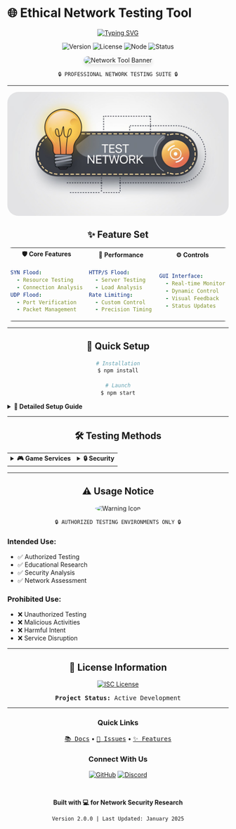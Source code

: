 # 🌐 Ethical Network Testing Tool

<div align="center">

[![Typing SVG](https://readme-typing-svg.herokuapp.com?font=Fira+Code&weight=600&size=30&duration=3000&pause=1000&color=0CE82B&background=FF000000&center=true&vCenter=true&random=false&width=600&lines=Network+Testing+Tool;Advanced+Security+Suite;Professional+Testing+Platform)](https://git.io/typing-svg)

![Version](https://img.shields.io/badge/version-2.0.0-blue.svg?style=plastic&logo=github&logoColor=white)
![License](https://img.shields.io/badge/license-ISC-green.svg?style=plastic&logo=opensourceinitiative&logoColor=white)
![Node](https://img.shields.io/badge/node-%3E=14.0.0-brightgreen.svg?style=plastic&logo=node.js&logoColor=white)
![Status](https://img.shields.io/badge/status-active-success.svg?style=plastic&logo=statuspage&logoColor=white)

<img src="/api/placeholder/800/400" alt="Network Tool Banner" style="border-radius: 10px; box-shadow: 0 4px 8px rgba(0, 0, 0, 0.1);"/>

</div>

<div align="center">

`🔒 PROFESSIONAL NETWORK TESTING SUITE 🔒`

</div>

---

<div align="center">
<img src="v9QutY_DTXG04VDgqATrfg.jpeg" style="border-radius: 25px;" align="center" alt="Features Icon"/>

## ✨ Feature Set

</div>

<table align="center" style="border-radius: 10px; overflow: hidden;">
<tr>
<th width="33%" align="center">🛡️ Core Features</th>
<th width="33%" align="center">🚀 Performance</th>
<th width="33%" align="center">⚙️ Controls</th>
</tr>
<tr>
<td>

```yml
SYN Flood:
  - Resource Testing
  - Connection Analysis
UDP Flood:
  - Port Verification
  - Packet Management
```

</td>
<td>

```yml
HTTP/S Flood:
  - Server Testing
  - Load Analysis
Rate Limiting:
  - Custom Control
  - Precision Timing
```

</td>
<td>

```yml
GUI Interface:
  - Real-time Monitor
  - Dynamic Control
  - Visual Feedback
  - Status Updates
```

</td>
</tr>
</table>

---

<div align="center">

## 🎯 Quick Setup

</div>

<div align="center">

```bash
# Installation
$ npm install

# Launch
$ npm start
```

</div>

<details>
<summary><b>🔧 Detailed Setup Guide</b></summary>

### Environment Setup
```bash
# Clone repository
git clone https://github.com/user/network-tool.git

# Navigate to directory
cd network-tool

# Install dependencies
npm install

# Configure settings
cp .env.example .env

# Start application
npm start
```

</details>

---

<div align="center">

## 🛠️ Testing Methods

</div>

<table align="center">
<tr>
<td>
<details>
<summary><b>🎮 Game Services</b></summary>

### Minecraft Testing
```yaml
Target: example.com
Mode: Login/Chat Flood
Rate: 50 pps
```

### Roblox Testing
```yaml
Target: example.com
Mode: Login/Chat Flood
Rate: 50 pps
```

### Fortnite Testing
```yaml
Target: example.com
Mode: Login/Chat Flood
Rate: 50 pps
```

</details>
</td>
<td>
<details>
<summary><b>🔒 Security</b></summary>

### Network Layer
```yaml
Target: example.com
Modes:
  - ICMP Flood
  - DNS Amplification
  - SSL Exhaustion
Rate: 50 pps
```

### Infrastructure
```yaml
Target: example.com
Modes:
  - Port Scan
  - ARP Spoofing
Rate: 50 pps
```

</details>
</td>
</tr>
</table>

---

<div align="center">

## ⚠️ Usage Notice

<img src="/api/placeholder/100/100" style="border-radius: 50%;" alt="Warning Icon"/>

```
🔒 AUTHORIZED TESTING ENVIRONMENTS ONLY 🔒
```

</div>

### Intended Use:
- ✅ Authorized Testing
- ✅ Educational Research
- ✅ Security Analysis
- ✅ Network Assessment

### Prohibited Use:
- ❌ Unauthorized Testing
- ❌ Malicious Activities
- ❌ Harmful Intent
- ❌ Service Disruption

---

<div align="center">

## 📜 License Information

[![ISC License](https://img.shields.io/badge/License-ISC-blue.svg?style=for-the-badge&logo=opensourceinitiative&logoColor=white)](LICENSE)

<kbd>
<b>Project Status:</b> Active Development
</kbd>

</div>

---

<div align="center">

### Quick Links

<kbd>[📚 Docs](docs)</kbd> • <kbd>[🐛 Issues](issues)</kbd> • <kbd>[✨ Features](features)</kbd>

### Connect With Us

[![GitHub](https://img.shields.io/badge/GitHub-100000?style=for-the-badge&logo=github&logoColor=white)](https://github.com)
[![Discord](https://img.shields.io/badge/Discord-7289DA?style=for-the-badge&logo=discord&logoColor=white)](https://discord.gg)

<br/>

**Built with 💻 for Network Security Research**

```
Version 2.0.0 | Last Updated: January 2025
```

</div>
